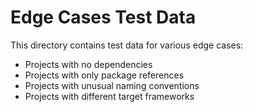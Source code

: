 # Edge Cases Test Data

This directory contains test data for various edge cases:
- Projects with no dependencies
- Projects with only package references
- Projects with unusual naming conventions
- Projects with different target frameworks